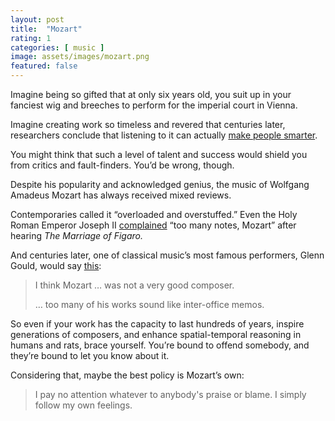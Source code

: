 ```yaml
---
layout: post
title:  "Mozart"
rating: 1
categories: [ music ]
image: assets/images/mozart.png
featured: false
---
```


Imagine being so gifted that at only six years old, you suit up in your fanciest wig and breeches to perform for the imperial court in Vienna.

Imagine creating work so timeless and revered that centuries later, researchers conclude that listening to it can actually [make people smarter](https://www.ncbi.nlm.nih.gov/pmc/articles/PMC1281386/).

You might think that such a level of talent and success would shield you from critics and fault-finders. You’d be wrong, though.

Despite his popularity and acknowledged genius, the music of Wolfgang Amadeus Mozart has always received mixed reviews.

Contemporaries called it “overloaded and overstuffed.” Even the Holy Roman Emperor Joseph II [complained](https://www.cambridge.org/core/books/abs/crafty-art-of-opera/too-many-notes/A00D42E5F362E147362F718CF4F6747F) “too many notes, Mozart” after hearing _The Marriage of Figaro._

And centuries later, one of classical music’s most famous performers, Glenn Gould, would say [this](http://www.glenngould.tv/2020/09/28/how-mozart-became-a-bad-composer-from-glenngould-magazine-by-kevin-bazzana/):

> I think Mozart … was not a very good composer.
>
> … too many of his works sound like inter-office memos.

So even if your work has the capacity to last hundreds of years, inspire generations of composers, and enhance spatial-temporal reasoning in humans and rats, brace yourself. You’re bound to offend somebody, and they’re bound to let you know about it.

Considering that, maybe the best policy is Mozart’s own:

> I pay no attention whatever to anybody's praise or blame. I simply follow my own feelings.


